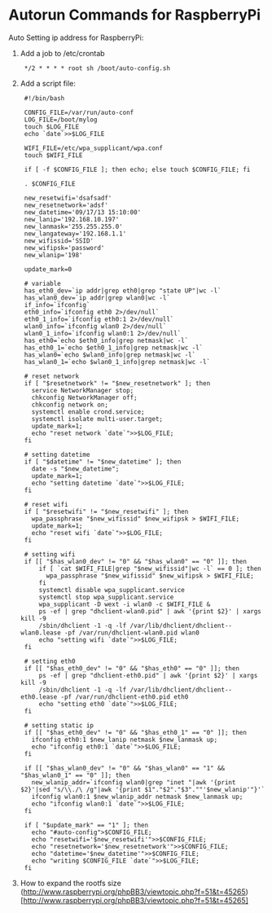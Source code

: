 Autorun Commands for RaspberryPi
======
Auto Setting ip address for RaspberryPi:

1. Add a job to /etc/crontab

        */2 * * * * root sh /boot/auto-config.sh

2. Add a script file:

        #!/bin/bash
        
        CONFIG_FILE=/var/run/auto-conf
        LOG_FILE=/boot/mylog
        touch $LOG_FILE
        echo `date`>>$LOG_FILE
        
        WIFI_FILE=/etc/wpa_supplicant/wpa.conf
        touch $WIFI_FILE
        
        if [ -f $CONFIG_FILE ]; then echo; else touch $CONFIG_FILE; fi
        
        . $CONFIG_FILE
        
        new_resetwifi='dsafsadf'
        new_resetnetwork='adsf'
        new_datetime='09/17/13 15:10:00'
        new_lanip='192.168.10.197'
        new_lanmask='255.255.255.0'
        new_langateway='192.168.1.1'
        new_wifissid='SSID'
        new_wifipsk='password'
        new_wlanip='198'
        
        update_mark=0
        
        # variable
        has_eth0_dev=`ip addr|grep eth0|grep "state UP"|wc -l`
        has_wlan0_dev=`ip addr|grep wlan0|wc -l`
        if_info=`ifconfig`
        eth0_info=`ifconfig eth0 2>/dev/null`
        eth0_1_info=`ifconfig eth0:1 2>/dev/null`
        wlan0_info=`ifconfig wlan0 2>/dev/null`
        wlan0_1_info=`ifconfig wlan0:1 2>/dev/null`
        has_eth0=`echo $eth0_info|grep netmask|wc -l`
        has_eth0_1=`echo $eth0_1_info|grep netmask|wc -l`
        has_wlan0=`echo $wlan0_info|grep netmask|wc -l`
        has_wlan0_1=`echo $wlan0_1_info|grep netmask|wc -l`
        
        # reset network
        if [ "$resetnetwork" != "$new_resetnetwork" ]; then
          service NetworkManager stop;
          chkconfig NetworkManager off;
          chkconfig network on;
          systemctl enable crond.service;
          systemctl isolate multi-user.target;
          update_mark=1;
          echo "reset network `date`">>$LOG_FILE;
        fi
        
        # setting datetime
        if [ "$datetime" != "$new_datetime" ]; then
          date -s "$new_datetime";
          update_mark=1;
          echo "setting datetime `date`">>$LOG_FILE;
        fi
        
        # reset wifi
        if [ "$resetwifi" != "$new_resetwifi" ]; then
          wpa_passphrase "$new_wifissid" $new_wifipsk > $WIFI_FILE;
          update_mark=1;
          echo "reset wifi `date`">>$LOG_FILE;
        fi
        
        # setting wifi
        if [[ "$has_wlan0_dev" != "0" && "$has_wlan0" == "0" ]]; then
            if [ `cat $WIFI_FILE|grep "$new_wifissid"|wc -l` == 0 ]; then
              wpa_passphrase "$new_wifissid" $new_wifipsk > $WIFI_FILE;
            fi
            systemctl disable wpa_supplicant.service
            systemctl stop wpa_supplicant.service
            wpa_supplicant -D wext -i wlan0 -c $WIFI_FILE &
            ps -ef | grep "dhclient-wlan0.pid" | awk '{print $2}' | xargs kill -9
            /sbin/dhclient -1 -q -lf /var/lib/dhclient/dhclient--wlan0.lease -pf /var/run/dhclient-wlan0.pid wlan0
            echo "setting wifi `date`">>$LOG_FILE;
        fi
        
        # setting eth0
        if [[ "$has_eth0_dev" != "0" && "$has_eth0" == "0" ]]; then
            ps -ef | grep "dhclient-eth0.pid" | awk '{print $2}' | xargs kill -9
            /sbin/dhclient -1 -q -lf /var/lib/dhclient/dhclient--eth0.lease -pf /var/run/dhclient-eth0.pid eth0
            echo "setting eth0 `date`">>$LOG_FILE;
        fi
        
        # setting static ip
        if [[ "$has_eth0_dev" != "0" && "$has_eth0_1" == "0" ]]; then 
          ifconfig eth0:1 $new_lanip netmask $new_lanmask up; 
          echo "ifconfig eth0:1 `date`">>$LOG_FILE;
        fi
        
        if [[ "$has_wlan0_dev" != "0" && "$has_wlan0" == "1" && "$has_wlan0_1" == "0" ]]; then
          new_wlanip_addr=`ifconfig wlan0|grep "inet "|awk '{print $2}'|sed "s/\\./\ /g"|awk '{print $1"."$2"."$3".""'$new_wlanip'"}'`
          ifconfig wlan0:1 $new_wlanip_addr netmask $new_lanmask up;
          echo "ifconfig wlan0:1 `date`">>$LOG_FILE;
        fi
        
        if [ "$update_mark" == "1" ]; then
          echo "#auto-config">$CONFIG_FILE;
          echo "resetwifi='$new_resetwifi'">>$CONFIG_FILE;
          echo "resetnetwork='$new_resetnetwork'">>$CONFIG_FILE;
          echo "datetime='$new_datetime'">>$CONFIG_FILE;
          echo "writing $CONFIG_FILE `date`">>$LOG_FILE;
        fi


3. How to expand the rootfs size (http://www.raspberrypi.org/phpBB3/viewtopic.php?f=51&t=45265)[http://www.raspberrypi.org/phpBB3/viewtopic.php?f=51&t=45265]

